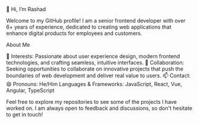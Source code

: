 👋 Hi, I’m Rashad

Welcome to my GitHub profile! I am a senior frontend developer with over 6+ years of experience, dedicated to creating web applications that enhance digital products for employees and customers.

About Me

👀 Interests: Passionate about user experience design, modern frontend technologies, and crafting seamless, intuitive interfaces.
💼 Collaboration: Seeking opportunities to collaborate on innovative projects that push the boundaries of web development and deliver real value to users.
📫 Contact: 
😄 Pronouns: He/Him
Languages & Frameworks: JavaScript, React, Vue, Angular, TypeScript

Feel free to explore my repositories to see some of the projects I have worked on. I am always open to feedback and discussions, so don't hesitate to get in touch!
